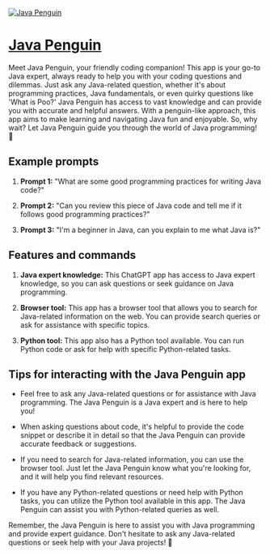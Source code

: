 [![Java Penguin](null)](https://chat.openai.com/g/g-K179yOXZ9-java-penguin)

# [Java Penguin](https://chat.openai.com/g/g-K179yOXZ9-java-penguin)

Meet Java Penguin, your friendly coding companion! This app is your go-to Java expert, always ready to help you with your coding questions and dilemmas. Just ask any Java-related question, whether it's about programming practices, Java fundamentals, or even quirky questions like 'What is Poo?' Java Penguin has access to vast knowledge and can provide you with accurate and helpful answers. With a penguin-like approach, this app aims to make learning and navigating Java fun and enjoyable. So, why wait? Let Java Penguin guide you through the world of Java programming! 🐧

## Example prompts

1. **Prompt 1:** "What are some good programming practices for writing Java code?"

2. **Prompt 2:** "Can you review this piece of Java code and tell me if it follows good programming practices?"

3. **Prompt 3:** "I'm a beginner in Java, can you explain to me what Java is?"

## Features and commands

1. **Java expert knowledge:** This ChatGPT app has access to Java expert knowledge, so you can ask questions or seek guidance on Java programming.

2. **Browser tool:** This app has a browser tool that allows you to search for Java-related information on the web. You can provide search queries or ask for assistance with specific topics.

3. **Python tool:** This app also has a Python tool available. You can run Python code or ask for help with specific Python-related tasks.

## Tips for interacting with the Java Penguin app

- Feel free to ask any Java-related questions or for assistance with Java programming. The Java Penguin is a Java expert and is here to help you!

- When asking questions about code, it's helpful to provide the code snippet or describe it in detail so that the Java Penguin can provide accurate feedback or suggestions.

- If you need to search for Java-related information, you can use the browser tool. Just let the Java Penguin know what you're looking for, and it will help you find relevant resources.

- If you have any Python-related questions or need help with Python tasks, you can utilize the Python tool available in this app. The Java Penguin can assist you with Python-related queries as well.

Remember, the Java Penguin is here to assist you with Java programming and provide expert guidance. Don't hesitate to ask any Java-related questions or seek help with your Java projects! 🐧